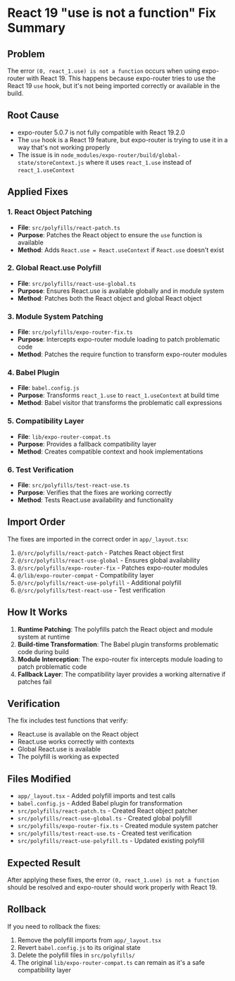 # React 19 "use is not a function" Fix Summary

## Problem
The error `(0, react_1.use) is not a function` occurs when using expo-router with React 19. This happens because expo-router tries to use the React 19 `use` hook, but it's not being imported correctly or available in the build.

## Root Cause
- expo-router 5.0.7 is not fully compatible with React 19.2.0
- The `use` hook is a React 19 feature, but expo-router is trying to use it in a way that's not working properly
- The issue is in `node_modules/expo-router/build/global-state/storeContext.js` where it uses `react_1.use` instead of `react_1.useContext`

## Applied Fixes

### 1. React Object Patching
- **File**: `src/polyfills/react-patch.ts`
- **Purpose**: Patches the React object to ensure the `use` function is available
- **Method**: Adds `React.use = React.useContext` if `React.use` doesn't exist

### 2. Global React.use Polyfill
- **File**: `src/polyfills/react-use-global.ts`
- **Purpose**: Ensures React.use is available globally and in module system
- **Method**: Patches both the React object and global React object

### 3. Module System Patching
- **File**: `src/polyfills/expo-router-fix.ts`
- **Purpose**: Intercepts expo-router module loading to patch problematic code
- **Method**: Patches the require function to transform expo-router modules

### 4. Babel Plugin
- **File**: `babel.config.js`
- **Purpose**: Transforms `react_1.use` to `react_1.useContext` at build time
- **Method**: Babel visitor that transforms the problematic call expressions

### 5. Compatibility Layer
- **File**: `lib/expo-router-compat.ts`
- **Purpose**: Provides a fallback compatibility layer
- **Method**: Creates compatible context and hook implementations

### 6. Test Verification
- **File**: `src/polyfills/test-react-use.ts`
- **Purpose**: Verifies that the fixes are working correctly
- **Method**: Tests React.use availability and functionality

## Import Order
The fixes are imported in the correct order in `app/_layout.tsx`:

1. `@/src/polyfills/react-patch` - Patches React object first
2. `@/src/polyfills/react-use-global` - Ensures global availability
3. `@/src/polyfills/expo-router-fix` - Patches expo-router modules
4. `@/lib/expo-router-compat` - Compatibility layer
5. `@/src/polyfills/react-use-polyfill` - Additional polyfill
6. `@/src/polyfills/test-react-use` - Test verification

## How It Works

1. **Runtime Patching**: The polyfills patch the React object and module system at runtime
2. **Build-time Transformation**: The Babel plugin transforms problematic code during build
3. **Module Interception**: The expo-router fix intercepts module loading to patch problematic code
4. **Fallback Layer**: The compatibility layer provides a working alternative if patches fail

## Verification

The fix includes test functions that verify:
- React.use is available on the React object
- React.use works correctly with contexts
- Global React.use is available
- The polyfill is working as expected

## Files Modified

- `app/_layout.tsx` - Added polyfill imports and test calls
- `babel.config.js` - Added Babel plugin for transformation
- `src/polyfills/react-patch.ts` - Created React object patcher
- `src/polyfills/react-use-global.ts` - Created global polyfill
- `src/polyfills/expo-router-fix.ts` - Created module system patcher
- `src/polyfills/test-react-use.ts` - Created test verification
- `src/polyfills/react-use-polyfill.ts` - Updated existing polyfill

## Expected Result

After applying these fixes, the error `(0, react_1.use) is not a function` should be resolved and expo-router should work properly with React 19.

## Rollback

If you need to rollback the fixes:
1. Remove the polyfill imports from `app/_layout.tsx`
2. Revert `babel.config.js` to its original state
3. Delete the polyfill files in `src/polyfills/`
4. The original `lib/expo-router-compat.ts` can remain as it's a safe compatibility layer